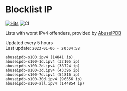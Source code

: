 # Blocklist IP

[![Hits](https://hits.seeyoufarm.com/api/count/incr/badge.svg?url=https%3A%2F%2Fgithub.com%2Fborestad%2Fblocklist-ip%2F&count_bg=%2379C83D&title_bg=%23555555&icon=&icon_color=%23E7E7E7&title=hits&edge_flat=false)](https://hits.seeyoufarm.com)  ![CI](https://img.shields.io/github/workflow/status/borestad/blocklist-ip/CI?style=flat-square)

Lists with worst IPv4 offenders, provided by [AbuseIPDB](https://www.abuseipdb.com/)

<!-- FOOTER-PLACEHOLDER -->
Updated every 5 hours<br>
Last update: `2023-01-06 - 20:04:58`
```
abuseipdb-s100.ipv4 (14841 ip)
abuseipdb-s100-1d.ipv4 (32105 ip)
abuseipdb-s100-2d.ipv4 (38724 ip)
abuseipdb-s100-3d.ipv4 (43396 ip)
abuseipdb-s100-7d.ipv4 (54816 ip)
abuseipdb-s100-30d.ipv4 (96556 ip)
abuseipdb-s100-all.ipv4 (144854 ip)
```
